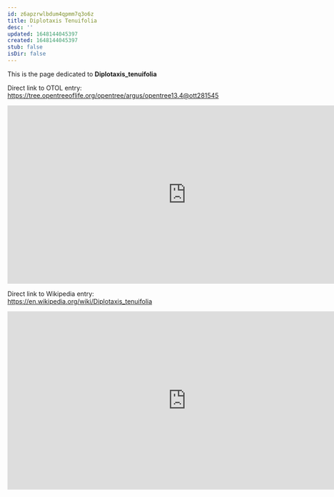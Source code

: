 ```yaml
---
id: z6apzrwlbdum4qpmm7q3o6z
title: Diplotaxis Tenuifolia
desc: ''
updated: 1648144045397
created: 1648144045397
stub: false
isDir: false
---
```

This is the page dedicated to **Diplotaxis_tenuifolia**


Direct link to OTOL entry: https://tree.opentreeoflife.org/opentree/argus/opentree13.4@ott281545



<html>
    <body>
    <iframe src="https://tree.opentreeoflife.org/opentree/argus/opentree13.4@ott281545"
    width="800" height="400" frameborder="0" allowfullscreen> </iframe>
    </body>
</html>
    


Direct link to Wikipedia entry: https://en.wikipedia.org/wiki/Diplotaxis_tenuifolia



<html>
    <body>
    <iframe src="https://en.wikipedia.org/wiki/Diplotaxis_tenuifolia"
    width="800" height="400" frameborder="0" allowfullscreen> </iframe>
    </body>
</html>
    

